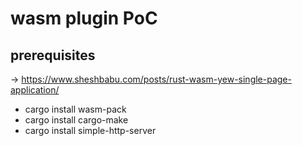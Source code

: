 # wasm plugin PoC

## prerequisites
-> https://www.sheshbabu.com/posts/rust-wasm-yew-single-page-application/
- cargo install wasm-pack
- cargo install cargo-make
- cargo install simple-http-server
